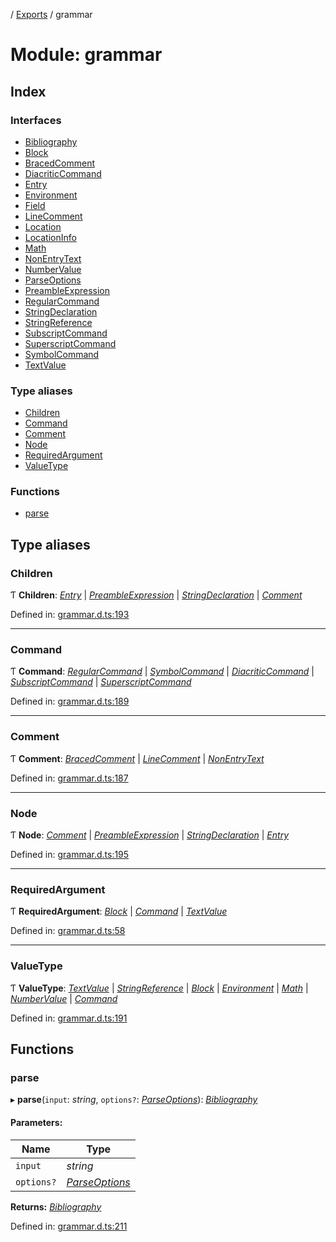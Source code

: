 [](../README.md) / [Exports](../modules.md) / grammar

# Module: grammar

## Index

### Interfaces

* [Bibliography](../interfaces/grammar.bibliography.md)
* [Block](../interfaces/grammar.block.md)
* [BracedComment](../interfaces/grammar.bracedcomment.md)
* [DiacriticCommand](../interfaces/grammar.diacriticcommand.md)
* [Entry](../interfaces/grammar.entry.md)
* [Environment](../interfaces/grammar.environment.md)
* [Field](../interfaces/grammar.field.md)
* [LineComment](../interfaces/grammar.linecomment.md)
* [Location](../interfaces/grammar.location.md)
* [LocationInfo](../interfaces/grammar.locationinfo.md)
* [Math](../interfaces/grammar.math.md)
* [NonEntryText](../interfaces/grammar.nonentrytext.md)
* [NumberValue](../interfaces/grammar.numbervalue.md)
* [ParseOptions](../interfaces/grammar.parseoptions.md)
* [PreambleExpression](../interfaces/grammar.preambleexpression.md)
* [RegularCommand](../interfaces/grammar.regularcommand.md)
* [StringDeclaration](../interfaces/grammar.stringdeclaration.md)
* [StringReference](../interfaces/grammar.stringreference.md)
* [SubscriptCommand](../interfaces/grammar.subscriptcommand.md)
* [SuperscriptCommand](../interfaces/grammar.superscriptcommand.md)
* [SymbolCommand](../interfaces/grammar.symbolcommand.md)
* [TextValue](../interfaces/grammar.textvalue.md)

### Type aliases

* [Children](grammar.md#children)
* [Command](grammar.md#command)
* [Comment](grammar.md#comment)
* [Node](grammar.md#node)
* [RequiredArgument](grammar.md#requiredargument)
* [ValueType](grammar.md#valuetype)

### Functions

* [parse](grammar.md#parse)

## Type aliases

### Children

Ƭ **Children**: [*Entry*](../interfaces/grammar.entry.md) \| [*PreambleExpression*](../interfaces/grammar.preambleexpression.md) \| [*StringDeclaration*](../interfaces/grammar.stringdeclaration.md) \| [*Comment*](grammar.md#comment)

Defined in: [grammar.d.ts:193](https://github.com/retorquere/bibtex-parser/blob/master/grammar.d.ts#L193)

___

### Command

Ƭ **Command**: [*RegularCommand*](../interfaces/grammar.regularcommand.md) \| [*SymbolCommand*](../interfaces/grammar.symbolcommand.md) \| [*DiacriticCommand*](../interfaces/grammar.diacriticcommand.md) \| [*SubscriptCommand*](../interfaces/grammar.subscriptcommand.md) \| [*SuperscriptCommand*](../interfaces/grammar.superscriptcommand.md)

Defined in: [grammar.d.ts:189](https://github.com/retorquere/bibtex-parser/blob/master/grammar.d.ts#L189)

___

### Comment

Ƭ **Comment**: [*BracedComment*](../interfaces/grammar.bracedcomment.md) \| [*LineComment*](../interfaces/grammar.linecomment.md) \| [*NonEntryText*](../interfaces/grammar.nonentrytext.md)

Defined in: [grammar.d.ts:187](https://github.com/retorquere/bibtex-parser/blob/master/grammar.d.ts#L187)

___

### Node

Ƭ **Node**: [*Comment*](grammar.md#comment) \| [*PreambleExpression*](../interfaces/grammar.preambleexpression.md) \| [*StringDeclaration*](../interfaces/grammar.stringdeclaration.md) \| [*Entry*](../interfaces/grammar.entry.md)

Defined in: [grammar.d.ts:195](https://github.com/retorquere/bibtex-parser/blob/master/grammar.d.ts#L195)

___

### RequiredArgument

Ƭ **RequiredArgument**: [*Block*](../interfaces/grammar.block.md) \| [*Command*](grammar.md#command) \| [*TextValue*](../interfaces/grammar.textvalue.md)

Defined in: [grammar.d.ts:58](https://github.com/retorquere/bibtex-parser/blob/master/grammar.d.ts#L58)

___

### ValueType

Ƭ **ValueType**: [*TextValue*](../interfaces/grammar.textvalue.md) \| [*StringReference*](../interfaces/grammar.stringreference.md) \| [*Block*](../interfaces/grammar.block.md) \| [*Environment*](../interfaces/grammar.environment.md) \| [*Math*](../interfaces/grammar.math.md) \| [*NumberValue*](../interfaces/grammar.numbervalue.md) \| [*Command*](grammar.md#command)

Defined in: [grammar.d.ts:191](https://github.com/retorquere/bibtex-parser/blob/master/grammar.d.ts#L191)

## Functions

### parse

▸ **parse**(`input`: *string*, `options?`: [*ParseOptions*](../interfaces/grammar.parseoptions.md)): [*Bibliography*](../interfaces/grammar.bibliography.md)

#### Parameters:

Name | Type |
------ | ------ |
`input` | *string* |
`options?` | [*ParseOptions*](../interfaces/grammar.parseoptions.md) |

**Returns:** [*Bibliography*](../interfaces/grammar.bibliography.md)

Defined in: [grammar.d.ts:211](https://github.com/retorquere/bibtex-parser/blob/master/grammar.d.ts#L211)
